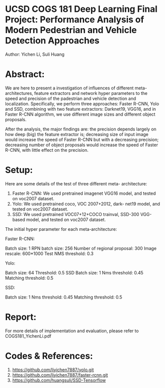 UCSD COGS 181 Deep Learning Final Project: Performance Analysis of Modern Pedestrian and Vehicle Detection Approaches
=======================================================

Author: Yichen Li, Suli Huang


Abstract:
=======================================================

We are here to present a investigation of influences of different meta-architectures, feature extractors and network hyper parameters to the speed and precision of the padestrian and vehicle detection and localization. Specifically, we perform three approaches: Faster R-CNN, Yolo and SSD, combining with two feature extractors: Darknet19, VGG16, and in Faster R-CNN algorithm, we use different image sizes and different object proposals. 

After the analysis, the major findings are: the precision depends largely on how deep (big) the feature extractor is; decreasing size of input image would increase the speed of Faster R-CNN but with a decreasing precision; decreasing number of object proposals would increase the speed of Faster R-CNN, with little effect on the precision.


Setup:
=======================================================

Here are some details of the test of three different meta- architecture:
1. Faster R-CNN: We used pretrained imagenet VGG16 model, and tested on voc2007 dataset.
2. Yolo: We used pretrained coco, VOC 2007+2012, dark- net19 model, and tested on voc2007 dataset.
3. SSD: We used pretrained VOC07+12+COCO trainval, SSD-300 VGG-based model, and tested on voc2007 dataset.

The initial hyper parameter for each meta-architecture:

Faster R-CNN:

Batch size: 1
RPN batch size: 256
Number of regional proposal: 300
Image rescale: 600*1000
Test NMS threshold: 0.3

Yolo:

Batch size: 64
Threshold: 0.5 SSD
Batch size: 1
Nms threshold: 0.45
Matching threshold: 0.5

SSD:

Batch size: 1
Nms threshold: 0.45
Matching threshold: 0.5


Report:
=======================================================

For more details of implementation and evaluation, please refer to COGS181_YichenLi.pdf


Codes & References:
=======================================================

1. https://github.com/liyichen7887/yolo.git 
2. https://github.com/liyichen7887/faster-rcnn.git 
3. https://github.com/huangsuli/SSD-Tensorflow
